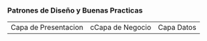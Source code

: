 ### Patrones de Diseño y Buenas Practicas

<table>

<tr>
    <td>Capa de Presentacion</td>
    <td>cCapa de Negocio</td>
    <td>Capa Datos</td>
</tr>



</table>